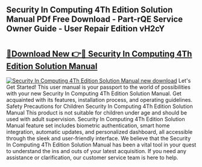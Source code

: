 ## Security In Computing 4Th Edition Solution Manual PDf Free Download - Part-rQE Service Owner Guide - User Repair Edition vH2cY

# <h2><a href="http://bc49895.oget.top/?id=Security+In+Computing+4Th+Edition+Solution+Manual">🔗Download New 👉🔴 Security In Computing 4Th Edition Solution Manual</a></h2>

[![Security In Computing 4Th Edition Solution Manual new download](https://i.imgur.com/5g1atiW.png)](http://bc49895.oget.top/?id=Security+In+Computing+4Th+Edition+Solution+Manual)
Let's Get Started! This user manual is your passport to the world of possibilities with your new Security In Computing 4Th Edition Solution Manual. Get acquainted with its features, installation process, and operating guidelines. Safety Precautions for Children Security In Computing 4Th Edition Solution Manual This product is not suitable for children under age and should be used with adult supervision. Security In Computing 4Th Edition Solution Manual feature set includes biometric authentication, smart home integration, automatic updates, and personalized dashboard, all accessible through the sleek and user-friendly interface. We believe that the Security In Computing 4Th Edition Solution Manual has been a vital tool in your quest to understand the ins and outs of your latest acquisition. If you need any assistance or clarification, our customer service team is here to help.
